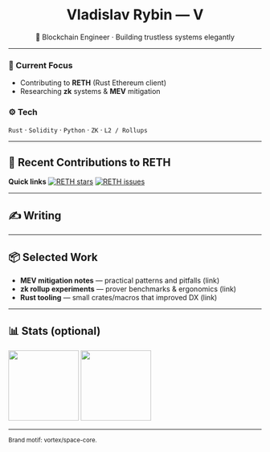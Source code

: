 <!-- Profile Header -->
<h1 align="center">Vladislav Rybin — V</h1>
<p align="center">
  🧩 Blockchain Engineer · Building trustless systems elegantly
</p>

---

### 🔭 Current Focus
- Contributing to **RETH** (Rust Ethereum client)
- Researching **zk** systems & **MEV** mitigation

### ⚙️ Tech
`Rust` · `Solidity` · `Python` · `ZK` · `L2 / Rollups`

---

## 🧰 Recent Contributions to RETH
<!-- RETH:START -->
<!-- Auto-populate recent PRs/issues to paradigmxyz/reth -->
<!-- RETH:END -->

**Quick links**
[![RETH stars](https://img.shields.io/github/stars/paradigmxyz/reth)](https://github.com/paradigmxyz/reth)
[![RETH issues](https://img.shields.io/github/issues/paradigmxyz/reth)](https://github.com/paradigmxyz/reth/issues)

---

## ✍️ Writing
<!-- MEDIUM:START -->
<!-- Auto-populate latest posts from Medium RSS -->
<!-- MEDIUM:END -->

---

## 📦 Selected Work
- **MEV mitigation notes** — practical patterns and pitfalls (link)
- **zk rollup experiments** — prover benchmarks & ergonomics (link)
- **Rust tooling** — small crates/macros that improved DX (link)

---

## 📊 Stats (optional)
<p align="left">
  <img src="https://github-readme-stats.vercel.app/api?username=Syzygy106&show_icons=true" height="140" />
  <img src="https://github-readme-stats.vercel.app/api/top-langs/?username=Syzygy106&layout=compact" height="140" />
  <!-- Tip: If these cards don't render due to rate limits, you can remove this block. -->
</p>

---

<sub>Brand motif: vortex/space-core.</sub>
